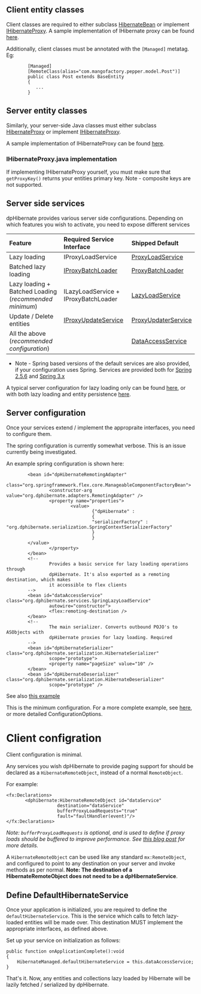 ## Client entity classes ##
Client classes are required to either subclass [HibernateBean](http://code.google.com/p/dphibernate/source/browse/branches/2.0/flexLibrary/flex-src/org/dphibernate/core/HibernateBean.as) or implement [IHibernateProxy](http://code.google.com/p/dphibernate/source/browse/branches/2.0/flexLibrary/flex-src/org/dphibernate/core/IHibernateProxy.as).  A sample implementation of IHibernate proxy can be found [here](http://code.google.com/p/dphibernate/source/browse/trunk/samples/lazyLoadingWithSpring/flex/src/com/mangofactory/pepper/model/BaseEntity.as).

Additionally, client classes must be annotated with the `[Managed]` metatag.  Eg:

```
        [Managed]
        [RemoteClass(alias="com.mangofactory.pepper.model.Post")]
        public class Post extends BaseEntity
        {
           ...
        }
```

## Server entity classes ##
Similarly, your server-side Java classes must either subclass [HibernateProxy](http://code.google.com/p/dphibernate/source/browse/branches/2.0/server-adapter/src/org/dphibernate/core/HibernateProxy.java) or implement [IHibernateProxy](http://code.google.com/p/dphibernate/source/browse/branches/2.0/server-adapter/src/org/dphibernate/core/IHibernateProxy.java).

A sample implementation of IHibernateProxy can be found [here](http://code.google.com/p/dphibernate/source/browse/trunk/samples/lazyLoadingWithSpring/java/src/com/mangofactory/pepper/model/BaseEntity.java).

### IHibernateProxy.java implementation ###
If implementing IHibernateProxy yourself, you must make sure that `getProxyKey()` returns your entities primary key.  Note - composite keys are not supported.

## Server side services ##
dpHibernate provides various server side configurations.  Depending on which features you wish to activate, you need to expose different services

| **Feature** | **Required Service Interface** | **Shipped Default** |
|:------------|:-------------------------------|:--------------------|
|Lazy loading |IProxyLoadService               |[ProxyLoadService](http://code.google.com/p/dphibernate/source/browse/branches/2.0/server-adapter/src/org/dphibernate/services/ProxyLoadService.java)|
|Batched lazy loading|[IProxyBatchLoader](http://code.google.com/p/dphibernate/source/browse/branches/2.0/server-adapter/src/org/dphibernate/services/IProxyBatchLoader.java)|[ProxyBatchLoader](http://code.google.com/p/dphibernate/source/browse/branches/2.0/server-adapter/src/org/dphibernate/services/ProxyBatchLoader.java)|
|Lazy loading + Batched Loading (_recommended minimum_)|ILazyLoadService + IProxyBatchLoader|[LazyLoadService](http://code.google.com/p/dphibernate/source/browse/branches/2.0/server-adapter/src/org/dphibernate/services/LazyLoadService.java)|
|Update / Delete entities|[IProxyUpdateService](http://code.google.com/p/dphibernate/source/browse/branches/2.0/server-adapter/src/org/dphibernate/services/IProxyUpdateService.java)|[ProxyUpdaterService](http://code.google.com/p/dphibernate/source/browse/branches/2.0/server-adapter/src/org/dphibernate/services/ProxyUpdaterService.java)|
|All the above (_recommended configuration_)|                                |[DataAccessService](http://code.google.com/p/dphibernate/source/browse/branches/2.0/server-adapter/src/org/dphibernate/services/DataAccessService.java)|

  * Note - Spring based versions of the default services are also provided, if your configuration uses Spring.  Services are provided both for [Spring 2.5.6](http://code.google.com/p/dphibernate/source/browse/branches/2.0/#2.0%2Fspring-extensions-2.5.6%2Fsrc%2Forg%2Fdphibernate%2Fservices) and [Spring 3.x](http://code.google.com/p/dphibernate/source/browse/branches/2.0/#2.0%2Fspring-extensions-3.0%2Fsrc%2Forg%2Fdphibernate%2Fservices)

A typical server configuration for lazy loading only can be found [here](http://code.google.com/p/dphibernate/source/browse/#svn%2Ftrunk%2Fsamples%2FlazyLoadingWithSpring), or with both lazy loading and entity persistence [here](http://code.google.com/p/lazyoverflow/).

## Server configuration ##
Once your services extend / implement the appropraite interfaces, you need to configure them.

The spring configuration is currently somewhat verbose.  This is an issue currently being investigated.

An example spring configuration is shown here:

```
        <bean id="dpHibernateRemotingAdapter"
                class="org.springframework.flex.core.ManageableComponentFactoryBean">
                <constructor-arg value="org.dphibernate.adapters.RemotingAdapter" />
                <property name="properties">
                        <value>
                                {"dpHibernate" :
                                {
                                "serializerFactory" : "org.dphibernate.serialization.SpringContextSerializerFactory"
                                }
                                }
        </value>
                </property>
        </bean>
        <!--
                Provides a basic service for lazy loading operations through
                dpHibernate. It's also exported as a remoting destination, which makes
                it accessible to flex clients
        -->
        <bean id="dataAccessService" class="org.dphibernate.services.SpringLazyLoadService"
                autowire="constructor">
                <flex:remoting-destination />
        </bean>
        <!--
                The main serializer. Converts outbound POJO's to ASObjects with
                dpHibernate proxies for lazy loading. Required
        -->
        <bean id="dpHibernateSerializer" class="org.dphibernate.serialization.HibernateSerializer"
                scope="prototype">
                <property name="pageSize" value="10" />
        </bean>
        <bean id="dpHibernateDeserializer" class="org.dphibernate.serialization.HibernateDeserializer"
                scope="prototype" />

```

See also [this example](http://code.google.com/p/dphibernate/source/browse/trunk/samples/lazyLoadingWithSpring/WebContent/WEB-INF/flexContext.xml)

This is the minimum configuration.  For a more complete example, see [here](http://code.google.com/p/lazyoverflow/source/browse/trunk/WebContent/WEB-INF/dpHibernateContext.xml), or more detailed ConfigurationOptions.

# Client configration #

Client configuration is minimal.

Any services you wish dpHibernate to provide paging support for should be declared as a `HibernateRemoteObject`, instead of a normal `RemoteObject`.

For example:

```
<fx:Declarations>
       <dphibernate:HibernateRemoteObject id="dataService"
                   destination="dataService"
                   bufferProxyLoadRequests="true"
                   fault="faultHandler(event)"/>
</fx:Declarations>
```
_Note: `bufferProxyLoadRequests` is optional, and is used to define if proxy loads should be buffered to improve performance.  See [this blog post](http://martypitt.wordpress.com/2010/07/07/batch-loading-proxies-in-dphibernate/) for more details._

A `HibernateRemoteObject` can be used like any standard `mx:RemoteObject`, and configured to point to any destination on your server and invoke methods as per normal.  **Note: The destination of a HibernateRemoteObject does not need to be a dpHibernateService**.

## Define DefaultHibernateService ##
Once your application is initialized, you are required to define the `defaultHibernateService`.  This is the service which calls to fetch lazy-loaded entities will be made over.  This destination MUST implement the appropriate interfaces, as defined above.

Set up your service on initialization as follows:

```
public function onApplicationComplete():void
{
	HibernateManaged.defaultHibernateService = this.dataAccessService;
}
```

That's it.  Now, any entities and collections lazy loaded by Hibernate will be lazily fetched / serialized by dpHibernate.